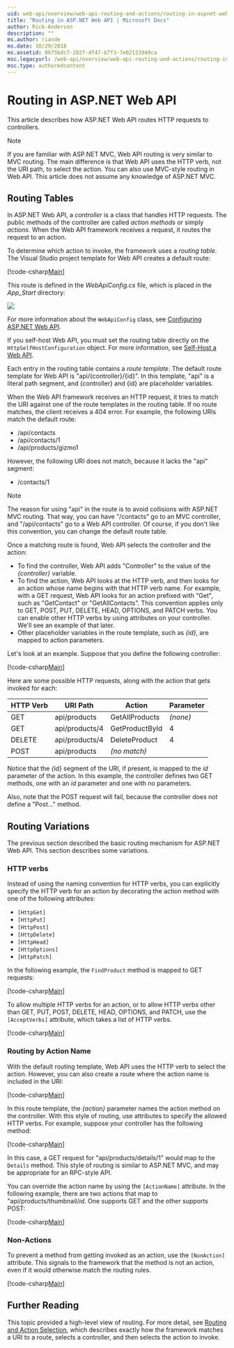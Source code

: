 ```yaml
---
uid: web-api/overview/web-api-routing-and-actions/routing-in-aspnet-web-api
title: "Routing in ASP.NET Web API | Microsoft Docs"
author: Rick-Anderson
description: ""
ms.author: riande
ms.date: 10/29/2018
ms.assetid: 0675bdc7-282f-4f47-b7f3-7e02133940ca
msc.legacyurl: /web-api/overview/web-api-routing-and-actions/routing-in-aspnet-web-api
msc.type: authoredcontent
---
```

# Routing in ASP.NET Web API

This article describes how ASP.NET Web API routes HTTP requests to controllers.

> [!NOTE]
> If you are familiar with ASP.NET MVC, Web API routing is very similar to MVC routing. The main difference is that Web API uses the HTTP verb, not the URI path, to select the action. You can also use MVC-style routing in Web API. This article does not assume any knowledge of ASP.NET MVC.

## Routing Tables

In ASP.NET Web API, a *controller* is a class that handles HTTP requests. The public methods of the controller are called *action methods* or simply *actions*. When the Web API framework receives a request, it routes the request to an action.

To determine which action to invoke, the framework uses a *routing table*. The Visual Studio project template for Web API creates a default route:

[!code-csharp[Main](routing-in-aspnet-web-api/samples/sample1.cs)]

This route is defined in the *WebApiConfig.cs* file, which is placed in the *App\_Start* directory:

![](routing-in-aspnet-web-api/_static/image1.png)

For more information about the `WebApiConfig` class, see [Configuring ASP.NET Web API](../advanced/configuring-aspnet-web-api.md).

If you self-host Web API, you must set the routing table directly on the `HttpSelfHostConfiguration` object. For more information, see [Self-Host a Web API](../older-versions/self-host-a-web-api.md).

Each entry in the routing table contains a *route template*. The default route template for Web API is &quot;api/{controller}/{id}&quot;. In this template, &quot;api&quot; is a literal path segment, and {controller} and {id} are placeholder variables.

When the Web API framework receives an HTTP request, it tries to match the URI against one of the route templates in the routing table. If no route matches, the client receives a 404 error. For example, the following URIs match the default route:

- /api/contacts
- /api/contacts/1
- /api/products/gizmo1

However, the following URI does not match, because it lacks the &quot;api&quot; segment:

- /contacts/1

> [!NOTE]
> The reason for using "api" in the route is to avoid collisions with ASP.NET MVC routing. That way, you can have &quot;/contacts&quot; go to an MVC controller, and &quot;/api/contacts&quot; go to a Web API controller. Of course, if you don't like this convention, you can change the default route table.

Once a matching route is found, Web API selects the controller and the action:

- To find the controller, Web API adds &quot;Controller&quot; to the value of the *{controller}* variable.
- To find the action, Web API looks at the HTTP verb, and then looks for an action whose name begins with that HTTP verb name. For example, with a GET request, Web API looks for an action prefixed with &quot;Get&quot;, such as &quot;GetContact&quot; or &quot;GetAllContacts&quot;. This convention applies only to GET, POST, PUT, DELETE, HEAD, OPTIONS, and PATCH verbs. You can enable other HTTP verbs by using attributes on your controller. We'll see an example of that later.
- Other placeholder variables in the route template, such as *{id},* are mapped to action parameters.

Let's look at an example. Suppose that you define the following controller:

[!code-csharp[Main](routing-in-aspnet-web-api/samples/sample2.cs)]

Here are some possible HTTP requests, along with the action that gets invoked for each:

| HTTP Verb | URI Path | Action | Parameter |
| --- | --- | --- | --- |
| GET | api/products | GetAllProducts | *(none)* |
| GET | api/products/4 | GetProductById | 4 |
| DELETE | api/products/4 | DeleteProduct | 4 |
| POST | api/products | *(no match)* |  |

Notice that the *{id}* segment of the URI, if present, is mapped to the *id* parameter of the action. In this example, the controller defines two GET methods, one with an *id* parameter and one with no parameters.

Also, note that the POST request will fail, because the controller does not define a &quot;Post...&quot; method.

## Routing Variations

The previous section described the basic routing mechanism for ASP.NET Web API. This section describes some variations.

### HTTP verbs

Instead of using the naming convention for HTTP verbs, you can explicitly specify the HTTP verb for an action by decorating the action method with one of the following attributes:

- `[HttpGet]`
- `[HttpPut]`
- `[HttpPost]`
- `[HttpDelete]`
- `[HttpHead]`
- `[HttpOptions]`
- `[HttpPatch]`

In the following example, the `FindProduct` method is mapped to GET requests:

[!code-csharp[Main](routing-in-aspnet-web-api/samples/sample3.cs)]

To allow multiple HTTP verbs for an action, or to allow HTTP verbs other than GET, PUT, POST, DELETE, HEAD, OPTIONS, and PATCH, use the `[AcceptVerbs]` attribute, which takes a list of HTTP verbs.

[!code-csharp[Main](routing-in-aspnet-web-api/samples/sample4.cs)]

<a id="routing_by_action_name"></a>
### Routing by Action Name

With the default routing template, Web API uses the HTTP verb to select the action. However, you can also create a route where the action name is included in the URI:

[!code-csharp[Main](routing-in-aspnet-web-api/samples/sample5.cs)]

In this route template, the *{action}* parameter names the action method on the controller. With this style of routing, use attributes to specify the allowed HTTP verbs. For example, suppose your controller has the following method:

[!code-csharp[Main](routing-in-aspnet-web-api/samples/sample6.cs)]

In this case, a GET request for "api/products/details/1" would map to the `Details` method. This style of routing is similar to ASP.NET MVC, and may be appropriate for an RPC-style API.

You can override the action name by using the `[ActionName]` attribute. In the following example, there are two actions that map to &quot;api/products/thumbnail/*id*. One supports GET and the other supports POST:

[!code-csharp[Main](routing-in-aspnet-web-api/samples/sample7.cs)]

### Non-Actions

To prevent a method from getting invoked as an action, use the `[NonAction]` attribute. This signals to the framework that the method is not an action, even if it would otherwise match the routing rules.

[!code-csharp[Main](routing-in-aspnet-web-api/samples/sample8.cs)]

## Further Reading

This topic provided a high-level view of routing. For more detail, see [Routing and Action Selection](routing-and-action-selection.md), which describes exactly how the framework matches a URI to a route, selects a controller, and then selects the action to invoke.
